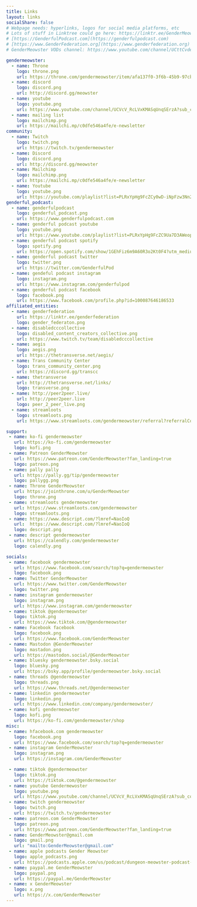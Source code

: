 ```yaml
---
title: Links
layout: links
socialShare: false
# Webpage needs: hyperlinks, logos for social media platforms, etc
# Lots of stuff in Linktree could go here: https://linktr.ee/GenderMeowster 
# [https://GenderfulPodcast.com](https://genderfulpodcast.com) 
# [https://www.GenderFederation.org](https://www.genderfederation.org) 
# GenderMeowster VODs channel: https://www.youtube.com/channel/UCttCvdeIB6zGr-XRHY_zeeg

gendermeowster:
  - name: Throne
    logo: throne.png
    url: https://throne.com/gendermeowster/item/afa137f0-3f6b-45b9-97cb-0c6933155703
  - name: discord
    logo: discord.png
    url: http://discord.gg/meowster
  - name: youtube
    logo: youtube.png
    url: https://www.youtube.com/channel/UCVcV_RcLVxKMASqUnqSErzA?sub_confirmation=1
  - name: mailing list
    logo: mailchimp.png
    url: https://mailchi.mp/c0dfe546a4fe/e-newsletter
community:
  - name: Twitch
    logo: twitch.png
    url: https://twitch.tv/gendermeowster
  - name: Discord
    logo: discord.png
    url: http://discord.gg/meowster
  - name: Mailchimp
    logo: mailchimp.png
    url: https://mailchi.mp/c0dfe546a4fe/e-newsletter
  - name: Youtube
    logo: youtube.png
    url: https://youtube.com/playlist?list=PLRxYpHg9FcZCy0wD-iNpFzw3Nn2qMmc8q
genderful_podcast:
  - name: genderfulpodcast
    logo: genderful_podcast.png
    url: https://www.genderfulpodcast.com
  - name: genderful podcast youtube
    logo: youtube.png
    url: https://www.youtube.com/playlist?list=PLRxYpHg9FcZC9Ua7D3AWeop-IkuDxAs9c
  - name: genderful podcast spotify
    logo: spotify.png
    url: https://open.spotify.com/show/1GEhFiz6m9A60R3o2Kt0F4?utm_medium=share&utm_source=linktree
  - name: genderful podcast twitter
    logo: twitter.png
    url: https://twitter.com/GenderfulPod
  - name: gendeful podcast instagram
    logo: instagram.png
    url: https://www.instagram.com/genderfulpod
  - name: genderful podcast facebook
    logo: facebook.png
    url: https://www.facebook.com/profile.php?id=100087646186533
affiliated_entities:
  - name: genderfederation
    url: https://linktr.ee/genderfederation
    logo: gender_federaton.png
  - name: disabledcccollective
    logo: disabled_content_creators_collective.png
    url: https://www.twitch.tv/team/disabledcccollective
  - name: aegis
    logo: aegis.png
    url: https://thetransverse.net/aegis/
  - name: Trans Community Center
    logo: trans_community_center.png
    url: https://discord.gg/transcc
  - name: thetransverse
    url: http://thetransverse.net/links/
    logo: transverse.png
  - name: http://peer2peer.live/
    url: http://peer2peer.live
    logo: peer_2_peer_live.png
  - name: streamloots
    logo: streamloots.png
    url: https://www.streamloots.com/gendermeowster/referral?referralCode=gendermeowster

support: 
 - name: ko-fi gendermeowster
   url: https://ko-fi.com/gendermeowster
   logo: kofi.png
 - name: Patreon GenderMeowster
   url: https://www.patreon.com/GenderMeowster?fan_landing=true
   logo: patreon.png
 - name: pally pally
   url: https://pally.gg/tip/gendermeowster
   logo: pallygg.png
 - name: Throne GenderMeowster
   url: https://jointhrone.com/u/GenderMeowster
   logo: throne.png
 - name: streamloots gendermeowster
   url: https://www.streamloots.com/gendermeowster
   logo: streamloots.png
 - name: https://www.descript.com/?lmref=NaoIoQ
   url:  https://www.descript.com/?lmref=NaoIoQ
   logo: descript.png
 - name: descript gendermeowster
   url: https://calendly.com/gendermeowster
   logo: calendly.png

socials:
 - name: facebook gendermeowster
   url: https://www.facebook.com/search/top?q=gendermeowster
   logo: facebook.png
 - name: Twitter GenderMeowster
   url: https://www.twitter.com/GenderMeowster
   logo: twitter.png
 - name: instagram gendermeowster
   logo: instagram.png
   url: https://www.instagram.com/gendermeowster
 - name: tiktok @gendermeowster
   logo: tiktok.png
   url: https://www.tiktok.com/@gendermeowster
 - name: Facebook facebook
   logo: facebook.png
   url: https://www.facebook.com/GenderMeowster
 - name: Mastodon @GenderMeowster
   logo: mastadon.png
   url: https://mastodon.social/@GenderMeowster
 - name: bluesky gendermeowster.bsky.social
   logo: bluesky.png
   url: https://bsky.app/profile/gendermeowster.bsky.social
 - name: threads @gendermeowster
   logo: threads.png
   url: https://www.threads.net/@gendermeowster
 - name: linkedin gendermeowster
   logo: linkedin.png
   url: https://www.linkedin.com/company/gendermeowster/
 - name: kofi gendermeowster
   logo: kofi.png
   url: https://ko-fi.com/gendermeowster/shop
misc:
 - name: hfacebook.com gendermeowster
   logo: facebook.png
   url: https://www.facebook.com/search/top?q=gendermeowster
 - name: instagram GenderMeowster
   logo: instagram.png
   url: https://instagram.com/GenderMeowster

 - name: tiktok @gendermeowster
   logo: tiktok.png
   url: https://tiktok.com/@gendermeowster
 - name: youtube Gendermewoster
   logo: youtube.png
   url: https://www.youtube.com/channel/UCVcV_RcLVxKMASqUnqSErzA?sub_confirmation=1
 - name: twitch gendermeowster
   logo: twitch.png
   url: https://twitch.tv/gendermeowster
 - name: patreon.com GenderMeowster
   logo: patreon.png
   url: https://www.patreon.com/GenderMeowster?fan_landing=true
 - name: GenderMeowster@gmail.com
   logo: gmail.png
   url: "mailto:GenderMeowster@gmail.com"
 - name: apple podcasts Gender Meowster
   logo: apple_podcasts.png
   url: https://podcasts.apple.com/us/podcast/dungeon-meowster-podcast-network/id1533080603
 - name: paypal.me GenderMeowster
   logo: paypal.png
   url: https://paypal.me/GenderMeowster
 - name: x GenderMeowster
   logo: x.png
   url: https://x.com/GenderMeowster
---
```

